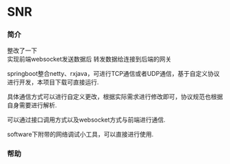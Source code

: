 SNR
==========

### 简介 ###

整改了一下  
实现前端websocket发送数据后 转发数据给连接到后端的网关

springboot整合netty、rxjava，可进行TCP通信或者UDP通信，基于自定义协议进行开发，本项目下载可直接运行.

具体通信方式可以进行自定义更改，根据实际需求进行修改即可，协议规范也根据自身需要进行解析.

可以通过接口调用方式以及websocket方式与前端进行通信.

software下附带的网络调试小工具，可以直接进行使用.

### 帮助 ###


   
